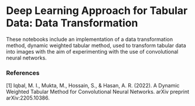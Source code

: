 # Deep Learning Approach for Tabular Data: Data Transformation 
These notebooks include an implementation of a data transformation method, dynamic weighted tabular method, used to transform tabular data into images with the aim of experimenting with the use of convolutional neural networks.

### References
[1] Iqbal, M. I., Mukta, M., Hossain, S., & Hasan, A. R. (2022). A Dynamic Weighted Tabular Method for Convolutional Neural Networks. arXiv preprint arXiv:2205.10386.
